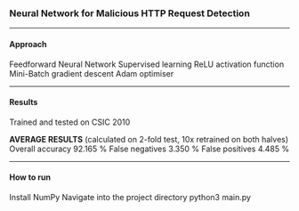 <h3>Neural Network for Malicious HTTP Request Detection</h3>

<hr>

<h4>Approach</h4>
Feedforward Neural Network
Supervised learning
ReLU activation function
Mini-Batch gradient descent
Adam optimiser

<hr>

<h4>Results</h4>
Trained and tested on CSIC 2010

<b>AVERAGE RESULTS</b> (calculated on 2-fold test, 10x retrained on both halves)
Overall accuracy	92.165 %
False negatives	3.350 %
False positives	4.485 %

<hr>

<h4>How to run</h4>
Install NumPy
Navigate into the project directory
python3 main.py
